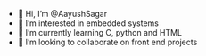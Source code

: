 - 👋 Hi, I’m @AayushSagar
- 👀 I’m interested in embedded systems
- 🌱 I’m currently learning C, python and HTML
- 💞️ I’m looking to collaborate on front end projects

<!---
AayushSagar/AayushSagar is a ✨ special ✨ repository because its `README.md` (this file) appears on your GitHub profile.
You can click the Preview link to take a look at your changes.
--->
